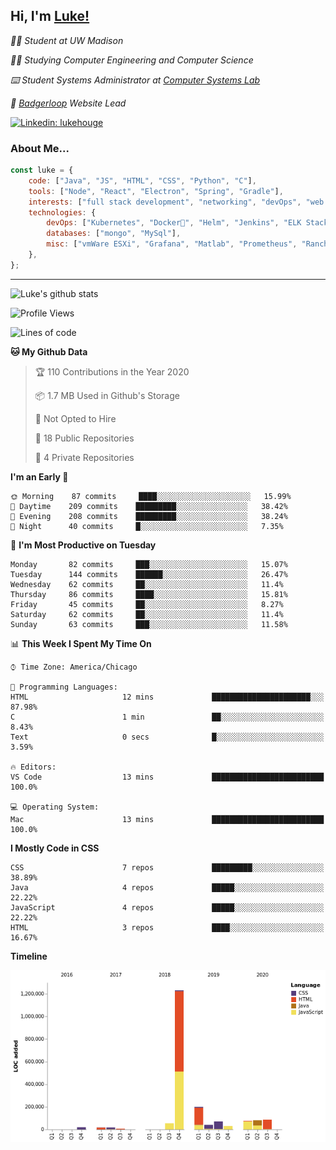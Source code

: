 <h2> Hi, I'm <a href="https://www.lukehouge.com">Luke!</a></h2>

<p><em>👨‍🎓 Student at UW Madison</em></p>
<p><em>🧑‍💻 Studying Computer Engineering and Computer Science</em></p>
<p><em>⌨️ Student Systems Administrator at <a href="https://csl.cs.wisc.edu/">Computer Systems Lab</a></em></p>
<p><em>🚆  <a href="https://badgerloop.com">Badgerloop</a> Website Lead</em></p>


[![Linkedin: lukehouge](https://img.shields.io/badge/-lukehouge-blue?style=flat-square&logo=Linkedin&logoColor=white&link=https://www.linkedin.com/in/lukehouge/)](https://www.linkedin.com/in/lukehouge/)

### About Me...  

```javascript
const luke = {
    code: ["Java", "JS", "HTML", "CSS", "Python", "C"],
    tools: ["Node", "React", "Electron", "Spring", "Gradle"],
    interests: ["full stack development", "networking", "devOps", "web dev", "photography"],
    technologies: {
        devOps: ["Kubernetes", "Docker🐳", "Helm", "Jenkins", "ELK Stack"],
        databases: ["mongo", "MySql"],
        misc: ["vmWare ESXi", "Grafana", "Matlab", "Prometheus", "Rancher", "Cisco"]
    },
};
```
---

![Luke's github stats](https://github-readme-stats.vercel.app/api?username=lukehouge&show_icons=true&theme=dracula)

<!--START_SECTION:waka-->
![Profile Views](http://img.shields.io/badge/Profile%20Views-0-blue)

![Lines of code](https://img.shields.io/badge/From%20Hello%20World%20I%27ve%20Written-1.6%20million%20lines%20of%20code-blue)

**🐱 My Github Data** 

> 🏆 110 Contributions in the Year 2020
 > 
> 📦 1.7 MB Used in Github's Storage 
 > 
> 🚫 Not Opted to Hire
 > 
> 📜 18 Public Repositories
 > 
> 🔑 4 Private Repositories 

**I'm an Early 🐤** 

```text
🌞 Morning    87 commits     ████░░░░░░░░░░░░░░░░░░░░░   15.99% 
🌆 Daytime    209 commits    █████████░░░░░░░░░░░░░░░░   38.42% 
🌃 Evening    208 commits    █████████░░░░░░░░░░░░░░░░   38.24% 
🌙 Night      40 commits     █░░░░░░░░░░░░░░░░░░░░░░░░   7.35%

```
📅 **I'm Most Productive on Tuesday** 

```text
Monday       82 commits     ███░░░░░░░░░░░░░░░░░░░░░░   15.07% 
Tuesday      144 commits    ██████░░░░░░░░░░░░░░░░░░░   26.47% 
Wednesday    62 commits     ██░░░░░░░░░░░░░░░░░░░░░░░   11.4% 
Thursday     86 commits     ████░░░░░░░░░░░░░░░░░░░░░   15.81% 
Friday       45 commits     ██░░░░░░░░░░░░░░░░░░░░░░░   8.27% 
Saturday     62 commits     ██░░░░░░░░░░░░░░░░░░░░░░░   11.4% 
Sunday       63 commits     ███░░░░░░░░░░░░░░░░░░░░░░   11.58%

```


📊 **This Week I Spent My Time On** 

```text
⌚︎ Time Zone: America/Chicago

💬 Programming Languages: 
HTML                     12 mins             ██████████████████████░░░   87.98% 
C                        1 min               ██░░░░░░░░░░░░░░░░░░░░░░░   8.43% 
Text                     0 secs              █░░░░░░░░░░░░░░░░░░░░░░░░   3.59%

🔥 Editors: 
VS Code                  13 mins             █████████████████████████   100.0%

💻 Operating System: 
Mac                      13 mins             █████████████████████████   100.0%

```

**I Mostly Code in CSS** 

```text
CSS                      7 repos             █████████░░░░░░░░░░░░░░░░   38.89% 
Java                     4 repos             █████░░░░░░░░░░░░░░░░░░░░   22.22% 
JavaScript               4 repos             █████░░░░░░░░░░░░░░░░░░░░   22.22% 
HTML                     3 repos             ████░░░░░░░░░░░░░░░░░░░░░   16.67%

```


**Timeline**

![Chart not found](https://github.com/LukeHouge/LukeHouge/blob/master/charts/bar_graph.png) 


<!--END_SECTION:waka-->
